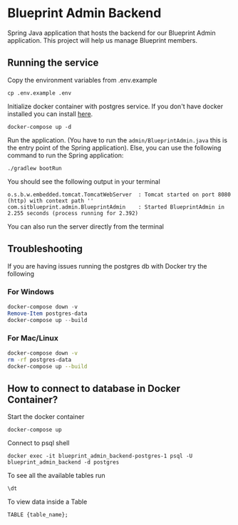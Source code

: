 # Blueprint Admin Backend
Spring Java application that hosts the backend for our Blueprint Admin application. This project will help us manage Blueprint members.

## Running the service
Copy the environment variables from .env.example
```
cp .env.example .env
```
Initialize docker container with postgres service. If you don't have docker installed you can install [here](https://docs.docker.com/engine/install/).
```
docker-compose up -d
```
Run the application. (You have to run the ```admin/BlueprintAdmin.java``` this is the entry point of the Spring application).
Else, you can use the following command to run the Spring application:
```
./gradlew bootRun
```
You should see the following output in your terminal
```
o.s.b.w.embedded.tomcat.TomcatWebServer  : Tomcat started on port 8080 (http) with context path ''
com.sitblueprint.admin.BlueprintAdmin    : Started BlueprintAdmin in 2.255 seconds (process running for 2.392)
```

You can also run the server directly from the terminal

## Troubleshooting
If you are having issues running the postgres db with Docker try the following

### For Windows
```powershell
docker-compose down -v
Remove-Item postgres-data
docker-compose up --build
```

### For Mac/Linux
```bash
docker-compose down -v
rm -rf postgres-data
docker-compose up --build
```

## How to connect to database in Docker Container?
Start the docker container
```
docker-compose up
```

Connect to psql shell
```
docker exec -it blueprint_admin_backend-postgres-1 psql -U blueprint_admin_backend -d postgres
```
To see all the available tables run
```
\dt
```
To view data inside a Table
```
TABLE {table_name};
```
